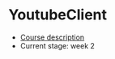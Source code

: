 # YoutubeClient
- [Course description](https://github.com/rolling-scopes-school/tasks/blob/master/angular/README-RU.md)
- Current stage: week 2
